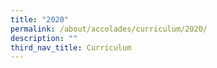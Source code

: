 ```yaml
---
title: "2020"
permalink: /about/accolades/curriculum/2020/
description: ""
third_nav_title: Curriculum
---
```

